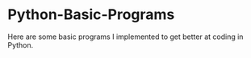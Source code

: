 # Python-Basic-Programs
Here are some basic programs I implemented to get better at coding in Python.

